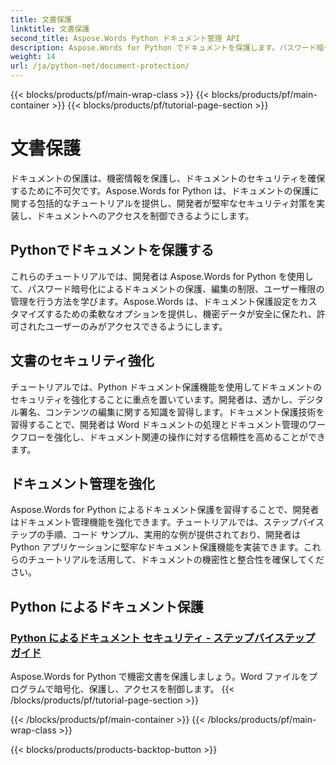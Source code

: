```yaml
---
title: 文書保護
linktitle: 文書保護
second_title: Aspose.Words Python ドキュメント管理 API
description: Aspose.Words for Python でドキュメントを保護します。パスワード暗号化、ユーザー権限、デジタル署名を実装して、強力なドキュメント保護を実現します。
weight: 14
url: /ja/python-net/document-protection/
---
```


{{< blocks/products/pf/main-wrap-class >}}
{{< blocks/products/pf/main-container >}}
{{< blocks/products/pf/tutorial-page-section >}}

# 文書保護

ドキュメントの保護は、機密情報を保護し、ドキュメントのセキュリティを確保するために不可欠です。Aspose.Words for Python は、ドキュメントの保護に関する包括的なチュートリアルを提供し、開発者が堅牢なセキュリティ対策を実装し、ドキュメントへのアクセスを制御できるようにします。

## Pythonでドキュメントを保護する

これらのチュートリアルでは、開発者は Aspose.Words for Python を使用して、パスワード暗号化によるドキュメントの保護、編集の制限、ユーザー権限の管理を行う方法を学びます。Aspose.Words は、ドキュメント保護設定をカスタマイズするための柔軟なオプションを提供し、機密データが安全に保たれ、許可されたユーザーのみがアクセスできるようにします。

## 文書のセキュリティ強化

チュートリアルでは、Python ドキュメント保護機能を使用してドキュメントのセキュリティを強化することに重点を置いています。開発者は、透かし、デジタル署名、コンテンツの編集に関する知識を習得します。ドキュメント保護技術を習得することで、開発者は Word ドキュメントの処理とドキュメント管理のワークフローを強化し、ドキュメント関連の操作に対する信頼性を高めることができます。

## ドキュメント管理を強化

Aspose.Words for Python によるドキュメント保護を習得することで、開発者はドキュメント管理機能を強化できます。チュートリアルでは、ステップバイステップの手順、コード サンプル、実用的な例が提供されており、開発者は Python アプリケーションに堅牢なドキュメント保護機能を実装できます。これらのチュートリアルを活用して、ドキュメントの機密性と整合性を確保してください。

## Python によるドキュメント保護
### [Python によるドキュメント セキュリティ - ステップバイステップ ガイド](./document-security-python/)
Aspose.Words for Python で機密文書を保護しましょう。Word ファイルをプログラムで暗号化、保護し、アクセスを制御します。
{{< /blocks/products/pf/tutorial-page-section >}}

{{< /blocks/products/pf/main-container >}}
{{< /blocks/products/pf/main-wrap-class >}}

{{< blocks/products/products-backtop-button >}}
